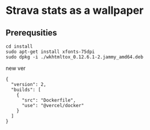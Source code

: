 # Strava stats as a wallpaper

## Prerequsities
```
cd install
sudo apt-get install xfonts-75dpi
sudo dpkg -i ./wkhtmltox_0.12.6.1-2.jammy_amd64.deb
```


new ver
```
{
  "version": 2,
  "builds": [
    {
      "src": "Dockerfile",
      "use": "@vercel/docker"
    }
  ]
}
```